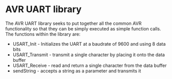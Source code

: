 # AVR UART library
The AVR UART library seeks to put together all the common AVR functionality so that they can be simply executed as simple function calls.
The functions within the library are:
* USART_Init - Initializes the UART at a baudrate of 9600 and using 8 data bits
* USART_Transmit - transmit a single character by placing it onto the data buffer
* USART_Receive - read and return a single character from the data buffer
* sendString - accepts a string as a parameter and transmits it